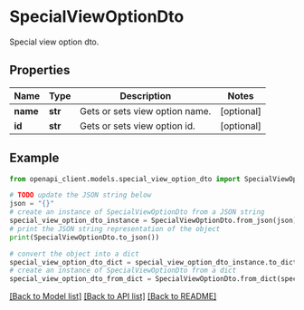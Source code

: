 # SpecialViewOptionDto

Special view option dto.

## Properties

Name | Type | Description | Notes
------------ | ------------- | ------------- | -------------
**name** | **str** | Gets or sets view option name. | [optional] 
**id** | **str** | Gets or sets view option id. | [optional] 

## Example

```python
from openapi_client.models.special_view_option_dto import SpecialViewOptionDto

# TODO update the JSON string below
json = "{}"
# create an instance of SpecialViewOptionDto from a JSON string
special_view_option_dto_instance = SpecialViewOptionDto.from_json(json)
# print the JSON string representation of the object
print(SpecialViewOptionDto.to_json())

# convert the object into a dict
special_view_option_dto_dict = special_view_option_dto_instance.to_dict()
# create an instance of SpecialViewOptionDto from a dict
special_view_option_dto_from_dict = SpecialViewOptionDto.from_dict(special_view_option_dto_dict)
```
[[Back to Model list]](../README.md#documentation-for-models) [[Back to API list]](../README.md#documentation-for-api-endpoints) [[Back to README]](../README.md)


